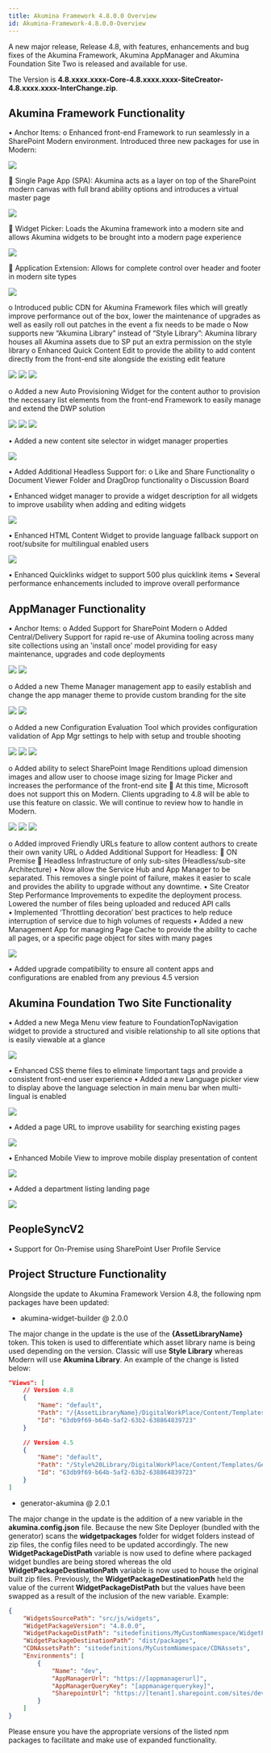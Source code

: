 ```yaml
---
title: Akumina Framework 4.8.0.0 Overview
id: Akumina-Framework-4.8.0.0-Overview
---
```



A new major release, Release 4.8, with features, enhancements and bug fixes of the Akumina Framework, Akumina AppManager and Akumina Foundation Site Two is released and available for use.  
 
The Version is **4.8.xxxx.xxxx-Core-4.8.xxxx.xxxx-SiteCreator-4.8.xxxx.xxxx-InterChange.zip**.

## Akumina Framework Functionality
•	Anchor Items:
o	Enhanced front-end Framework to run seamlessly in a SharePoint Modern environment.  Introduced three new packages for use in Modern:

![](https://akuminadownloads.blob.core.windows.net/wiki/AkuminaDev/48releasemodules.png)
 

	Single Page App (SPA):  Akumina acts as a layer on top of the SharePoint modern canvas with full brand ability options and introduces a virtual master page
 
![](https://akuminadownloads.blob.core.windows.net/wiki/AkuminaDev/48releasehomepage.png)
 

	Widget Picker: Loads the Akumina framework into a modern site and allows Akumina widgets to be brought into a modern page experience

![](https://akuminadownloads.blob.core.windows.net/wiki/AkuminaDev/48releasewidgetpicker.png)
 

	Application Extension:  Allows for complete control over header and footer in modern site types

![](https://akuminadownloads.blob.core.windows.net/wiki/AkuminaDev/48releaseappext.png)
 

o	Introduced public CDN for Akumina Framework files which will greatly improve performance out of the box, lower the maintenance of upgrades as well as easily roll out patches in the event a fix needs to be made
o	Now supports new “Akumina Library” instead of “Style Library”:  Akumina library houses all Akumina assets due to SP put an extra permission on the style library 
o	Enhanced Quick Content Edit to provide the ability to add content directly from the front-end site alongside the existing edit feature

![](https://akuminadownloads.blob.core.windows.net/wiki/AkuminaDev/48releasequickcontent1.png)
![](https://akuminadownloads.blob.core.windows.net/wiki/AkuminaDev/48releasequickcontent2.png)
![](https://akuminadownloads.blob.core.windows.net/wiki/AkuminaDev/48releasequickcontent3.png)
    

o	Added a new Auto Provisioning Widget for the content author to provision the necessary list elements from the front-end Framework to easily manage and extend the DWP solution

![](https://akuminadownloads.blob.core.windows.net/wiki/AkuminaDev/48releaselistselector1.png)
![](https://akuminadownloads.blob.core.windows.net/wiki/AkuminaDev/48releaselistselector2.png)
![](https://akuminadownloads.blob.core.windows.net/wiki/AkuminaDev/48releaselistselector3.png)           

•	Added a new content site selector in widget manager properties 

![](https://akuminadownloads.blob.core.windows.net/wiki/AkuminaDev/48releasecontentsiteselector.png)
 
•	Added Additional Headless Support for:
o	Like and Share Functionality
o	Document Viewer Folder and DragDrop functionality
o	Discussion Board

•	Enhanced widget manager to provide a widget description for all widgets to improve usability when adding and editing widgets

![](https://akuminadownloads.blob.core.windows.net/wiki/AkuminaDev/48releasewidgetmanager.png) 

•	Enhanced HTML Content Widget to provide language fallback support on root/subsite for multilingual enabled users

![](https://akuminadownloads.blob.core.windows.net/wiki/AkuminaDev/48releasewidgetmanager2.png)
 
•	Enhanced Quicklinks widget to support 500 plus quicklink items
•	Several performance enhancements included to improve overall performance

## AppManager Functionality

•	Anchor Items:
o	Added Support for SharePoint Modern
o	Added Central/Delivery Support for rapid re-use of Akumina tooling across many site collections using an 'install once' model providing for easy maintenance, upgrades and code deployments 
    
![](https://akuminadownloads.blob.core.windows.net/wiki/AkuminaDev/48releasecentralsitediagram.png)
![](https://akuminadownloads.blob.core.windows.net/wiki/AkuminaDev/48releaseappmgrprovision.png)

o	Added a new Theme Manager management app to easily establish and change the app manager theme to provide custom branding for the site
  
![](https://akuminadownloads.blob.core.windows.net/wiki/AkuminaDev/48releaseappmgrthemepicker.png)
![](https://akuminadownloads.blob.core.windows.net/wiki/AkuminaDev/48releaseappmgrthemepicker2.png)

o	Added a new Configuration Evaluation Tool which provides configuration validation of App Mgr settings to help with setup and trouble shooting 

![](https://akuminadownloads.blob.core.windows.net/wiki/AkuminaDev/48releaseappmgrevaltool1.png)
![](https://akuminadownloads.blob.core.windows.net/wiki/AkuminaDev/48releaseappmgrevaltool2.png)
![](https://akuminadownloads.blob.core.windows.net/wiki/AkuminaDev/48releaseappmgrevaltool3.png)   

o	Added ability to select SharePoint Image Renditions upload dimension images and allow user to choose image sizing for Image Picker and increases the performance of the front-end site
	At this time, Microsoft does not support this on Modern.  Clients upgrading to 4.8 will be able to use this feature on classic.  We will continue to review how to handle in Modern.

![](https://akuminadownloads.blob.core.windows.net/wiki/AkuminaDev/48releaseappmgrimagepicker1.png)
![](https://akuminadownloads.blob.core.windows.net/wiki/AkuminaDev/48releaseappmgrimagepicker2.png)
![](https://akuminadownloads.blob.core.windows.net/wiki/AkuminaDev/48releaseappmgrimagepicker3.png)
    
o	Added improved Friendly URLs feature to allow content authors to create their own vanity URL
o	Added Additional Support for Headless:
	ON Premise
	Headless Infrastructure of only sub-sites (Headless/sub-site Architecture)
•	Now allow the Service Hub and App Manager to be separated.   This removes a single point of failure, makes it easier to scale and provides the ability to upgrade without any downtime.
•	Site Creator Step Performance Improvements to expedite the deployment process. Lowered the number of files being uploaded and reduced API calls  
•	Implemented ‘Throttling decoration’ best practices to help reduce interruption of service due to high volumes of requests
•	Added a new Management App for managing Page Cache to provide the ability to cache all pages, or a specific page object for sites with many pages 

![](https://akuminadownloads.blob.core.windows.net/wiki/AkuminaDev/48releaseappmgrpagecache.png)
 
•	Added upgrade compatibility to ensure all content apps and configurations are enabled from any previous 4.5 version

## Akumina Foundation Two Site Functionality

•	Added a new Mega Menu view feature to FoundationTopNavigation widget to provide a structured and visible relationship to all site options that is easily viewable at a glance

![](https://akuminadownloads.blob.core.windows.net/wiki/AkuminaDev/48releasemegamenu.png)
 
•	Enhanced CSS theme files to eliminate !important tags and provide a consistent front-end user experience
•	Added a new Language picker view to display above the language selection in main menu bar when multi-lingual is enabled

![](https://akuminadownloads.blob.core.windows.net/wiki/AkuminaDev/48releaselanguagepicker.png)
 
•	Added a page URL to improve usability for searching existing pages

![](https://akuminadownloads.blob.core.windows.net/wiki/AkuminaDev/48releasesearchresults.png)
 
•	Enhanced Mobile View to improve mobile display presentation of content 

![](https://akuminadownloads.blob.core.windows.net/wiki/AkuminaDev/48releasemobileview.png)
 
•	Added a department listing landing page 

![](https://akuminadownloads.blob.core.windows.net/wiki/AkuminaDev/48releasedepartmentpage.png)
 

## PeopleSyncV2

•	Support for On-Premise using SharePoint User Profile Service

## Project Structure Functionality

Alongside the update to Akumina Framework Version 4.8, the following npm packages have been updated:

* akumina-widget-builder @ 2.0.0

The major change in the update is the use of the **{AssetLibraryName}** token. This token is used to differentiate which asset library name is being used depending on the version. Classic will use **Style Library** whereas Modern will use **Akumina Library**. An example of the change is listed below:

```json
"Views": [
    // Version 4.8
    {
        "Name": "default",
        "Path": "/{AssetLibraryName}/DigitalWorkPlace/Content/Templates/GenericListWidget/default.html",
        "Id": "63db9f69-b64b-5af2-63b2-638864839723"
    }

    // Version 4.5
    {
        "Name": "default",
        "Path": "/Style%20Library/DigitalWorkPlace/Content/Templates/GenericListWidget/default.html",
        "Id": "63db9f69-b64b-5af2-63b2-638864839723"
    }
]
```

* generator-akumina @ 2.0.1

The major change in the update is the addition of a new variable in the **akumina.config.json** file. Because the new Site Deployer (bundled with the generator) scans the **widgetpackages** folder for widget folders instead of zip files, the config files need to be updated accordingly. The new **WidgetPackageDistPath** variable is now used to define where packaged widget bundles are being stored whereas the old **WidgetPackageDestinationPath** variable is now used to house the original built zip files.
Previously, the **WidgetPackageDestinationPath** held the value of the current **WidgetPackageDistPath** but the values have been swapped as a result of the inclusion of the new variable. Example:

```json
{
    "WidgetsSourcePath": "src/js/widgets",
    "WidgetPackageVersion": "4.8.0.0",
    "WidgetPackageDistPath": "sitedefinitions/MyCustomNamespace/WidgetPackages",
    "WidgetPackageDestinationPath": "dist/packages",
    "CDNAssetsPath": "sitedefinitions/MyCustomNamespace/CDNAssets",
    "Environments": [
        {
            "Name": "dev",
            "AppManagerUrl": "https://[appmanagerurl]",
            "AppManagerQueryKey": "[appmanagerquerykey]",
            "SharepointUrl": "https://[tenant].sharepoint.com/sites/dev"
        }
    ]
}
```

Please ensure you have the appropriate versions of the listed npm packages to facilitate and make use of expanded functionality.